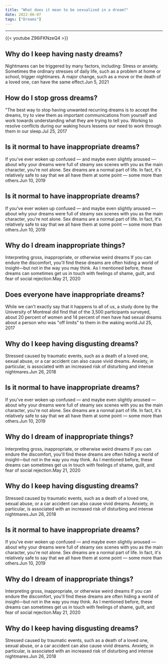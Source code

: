```yaml
---
title: "What does it mean to be sexualized in a dream?"
date: 2022-06-07
tags: ["Dreams"]
---
```


---
{{< youtube Z96iFKNzeQ4 >}}
## Why do I keep having nasty dreams?
Nightmares can be triggered by many factors, including: Stress or anxiety. Sometimes the ordinary stresses of daily life, such as a problem at home or school, trigger nightmares. A major change, such as a move or the death of a loved one, can have the same effect.Jun 5, 2021

## How do I stop gross dreams?
"The best way to stop having unwanted recurring dreams is to accept the dreams, try to view them as important communications from yourself and work towards understanding what they are trying to tell you. Working to resolve conflicts during our waking hours lessens our need to work through them in our sleep.Jul 25, 2017

## Is it normal to have inappropriate dreams?
If you've ever woken up confused — and maybe even slightly aroused — about why your dreams were full of steamy sex scenes with you as the main character, you're not alone. Sex dreams are a normal part of life. In fact, it's relatively safe to say that we all have them at some point — some more than others.Jun 10, 2019

## Is it normal to have inappropriate dreams?
If you've ever woken up confused — and maybe even slightly aroused — about why your dreams were full of steamy sex scenes with you as the main character, you're not alone. Sex dreams are a normal part of life. In fact, it's relatively safe to say that we all have them at some point — some more than others.Jun 10, 2019

## Why do I dream inappropriate things?
Interpreting gross, inappropriate, or otherwise weird dreams If you can endure the discomfort, you'll find these dreams are often hiding a world of insight—but not in the way you may think. As I mentioned before, these dreams can sometimes get us in touch with feelings of shame, guilt, and fear of social rejection.May 21, 2020

## Does everyone have inappropriate dreams?
While we can't exactly say that it happens to all of us, a study done by the University of Montreal did find that of the 3,500 participants surveyed, about 20 percent of women and 14 percent of men have had sexual dreams about a person who was "off limits" to them in the waking world.Jul 25, 2017

## Why do I keep having disgusting dreams?
Stressed caused by traumatic events, such as a death of a loved one, sexual abuse, or a car accident can also cause vivid dreams. Anxiety, in particular, is associated with an increased risk of disturbing and intense nightmares.Jun 26, 2018

## Is it normal to have inappropriate dreams?
If you've ever woken up confused — and maybe even slightly aroused — about why your dreams were full of steamy sex scenes with you as the main character, you're not alone. Sex dreams are a normal part of life. In fact, it's relatively safe to say that we all have them at some point — some more than others.Jun 10, 2019

## Why do I dream of inappropriate things?
Interpreting gross, inappropriate, or otherwise weird dreams If you can endure the discomfort, you'll find these dreams are often hiding a world of insight—but not in the way you may think. As I mentioned before, these dreams can sometimes get us in touch with feelings of shame, guilt, and fear of social rejection.May 21, 2020

## Why do I keep having disgusting dreams?
Stressed caused by traumatic events, such as a death of a loved one, sexual abuse, or a car accident can also cause vivid dreams. Anxiety, in particular, is associated with an increased risk of disturbing and intense nightmares.Jun 26, 2018

## Is it normal to have inappropriate dreams?
If you've ever woken up confused — and maybe even slightly aroused — about why your dreams were full of steamy sex scenes with you as the main character, you're not alone. Sex dreams are a normal part of life. In fact, it's relatively safe to say that we all have them at some point — some more than others.Jun 10, 2019

## Why do I dream of inappropriate things?
Interpreting gross, inappropriate, or otherwise weird dreams If you can endure the discomfort, you'll find these dreams are often hiding a world of insight—but not in the way you may think. As I mentioned before, these dreams can sometimes get us in touch with feelings of shame, guilt, and fear of social rejection.May 21, 2020

## Why do I keep having disgusting dreams?
Stressed caused by traumatic events, such as a death of a loved one, sexual abuse, or a car accident can also cause vivid dreams. Anxiety, in particular, is associated with an increased risk of disturbing and intense nightmares.Jun 26, 2018

